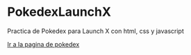 # PokedexLaunchX
Practica de Pokedex para Launch X con html, css y javascript

[Ir a la pagina de pokedex](https://jocelynsalinas.github.io/PokedexLaunchX/)
